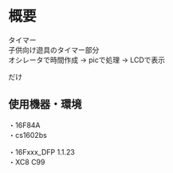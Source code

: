 # 概要
タイマー\
子供向け遊具のタイマー部分\
オシレータで時間作成 -> picで処理 -> LCDで表示

だけ

## 使用機器・環境
・16F84A\
・cs1602bs

・16Fxxx_DFP 1.1.23\
・XC8 C99
